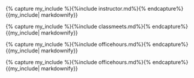 {% capture my_include %}{%include instructor.md%}{% endcapture%} {{my_include| markdownify}}

{% capture my_include %}{%include classmeets.md%}{% endcapture%} {{my_include| markdownify}}

{% capture my_include %}{%include officehours.md%}{% endcapture%} {{my_include| markdownify}}

{% capture my_include %}{%include officehours.md%}{% endcapture%} {{my_include| markdownify}}
